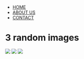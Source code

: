 <nav>
<ul>
    <li><a href="/a">HOME</a></li>
    <li><a href="/a">ABOUT US</a></li>
    <li><a href="/a">CONTACT</a></li>
</ul>
</nav>
<main>
    <h1>3 random images</h1>
    <image src=https://picsum.photos/id/123/200/300></image>
    <image src=https://picsum.photos/id/124/200/300></image>
    <image src=https://picsum.photos/id/125/200/300></image>
</main>
